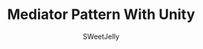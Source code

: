 ---
layout: post
title:  "Mediator Pattern With Unity"
author: SWeetJelly
categories: [ c#, design pattern, unity ]
image: assets/images/5.jpg
featured: true
---